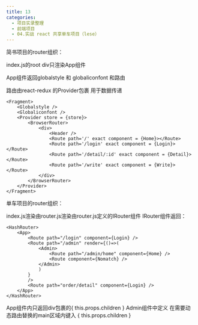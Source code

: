 ```yaml
---
title: 13
categories:
  - 项目实录整理
  - 前端项目
  - 04.实战 react 共享单车项目（lese）
---
```


简书项目的router组织：

index.js的root div只渲染App组件

App组件返回globalstyle 和 globaliconfont 和路由

路由由react-redux 的Provider包裹 用于数据传递

	<Fragment>
		<Globalstyle />
		<Globaliconfont />
		<Provider store = {store}>
			<BrowserRouter>
				<div>
					<Header />
					<Route path='/' exact component = {Home}></Route>
					<Route path='/login' exact component = {Login}></Route>
			 		<Route path='/detail/:id' exact component = {Detail}></Route>
			 		<Route path='/write' exact component = {Write}></Route>
				</div>
			</BrowserRouter>	
		</Provider>
	</Fragment>


单车项目的router组织：

index.js渲染由router.js渲染由router.js定义的IRouter组件
IRouter组件返回：

	<HashRouter>
		<App>
			<Route path="/login" component={Login} />
			<Route path="/admin" render={()=>(
				<Admin>
					<Route path="/admin/home" component={Home} />
					<Route component={Nomatch} />
				</Admin>
				)
			}
			/>
			<Route path="order/detail" component={Login} />	
		</App>
	</HashRouter>

App组件内只返回div包裹的{ this.props.children }
Admin组件中定义 在需要动态路由替换的main区域内键入 { this.props.children }